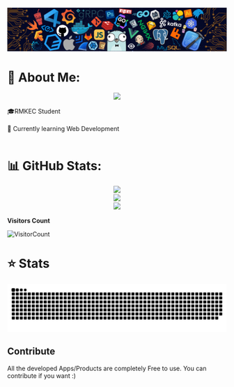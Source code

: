 <p align="center"><img src="https://raw.githubusercontent.com/KevinPatel04/KevinPatel04/master/header.png"></p>

# 💫 About Me:
<p align="center">
  <img src="https://readme-typing-svg.herokuapp.com?color=0d8eceF&size=30&center=true&vCenter=true&width=550&height=70&lines=Hey+There+👋,+This+is+POOJITHA;+An+Tech+Enthusiast+🔆;Loves+To+Build+Projects+🛠️;A+Problem+Solver+🕵;">
</p>
🎓RMKEC Student<br><br>🌱 Currently learning Web Development<br><br>


# 📊 GitHub Stats:
<div align="center" width=100%>

![](https://github-readme-stats.vercel.app/api?username=Poojitha-Kommuri&theme=prussian&hide_border=true&include_all_commits=true&count_private=false)<br/>
![](https://github-readme-streak-stats.herokuapp.com/?user=Poojitha-Kommuri&theme=prussian&hide_border=true)<br/>
![](https://github-readme-stats.vercel.app/api/top-langs/?username=Poojitha-Kommuri&theme=prussian&hide_border=true&include_all_commits=true&count_private=false&layout=compact)

</div>

**Visitors Count** 

![VisitorCount](https://profile-counter.glitch.me/{Poojitha-Kommuri}/count.svg) </div>

# ⭐ Stats 
<div align="center">


![GitHub Snake dark](https://raw.githubusercontent.com/Platane/snk/output/github-contribution-grid-snake.svg)
</div>

## Contribute ##
All the developed Apps/Products are completely Free to use. You can contribute if you want :)<br><br>
